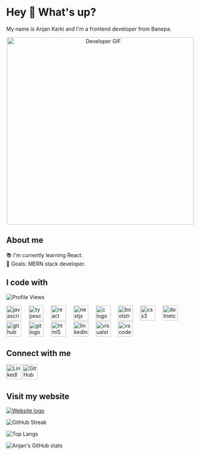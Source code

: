 <h1 align="left">Hey 👋 What's up?</h1>

<p align="left">My name is Anjan Karki and I'm a frontend developer from Banepa.</p>
<div align="center">
  <img src="https://media.giphy.com/media/qgQUggAC3Pfv687qPC/giphy.gif" alt="Developer GIF" width="500"/>
</div>

<h2 align="left">About me</h2>

<p align="left">📚 I'm currently learning React.<br>🎯 Goals: MERN stack developer.</p>

<h2 align="left">I code with</h2>

<p align="left">
  <img src="https://komarev.com/ghpvc/?username=karkianjan&color=blue" alt="Profile Views" />
</p>

<div align="left">
  <img src="https://cdn.jsdelivr.net/gh/devicons/devicon/icons/javascript/javascript-original.svg" height="40" alt="javascript logo" />
  <img width="12" />
  <img src="https://cdn.jsdelivr.net/gh/devicons/devicon/icons/typescript/typescript-original.svg" height="40" alt="typescript logo" />
  <img width="12" />
  <img src="https://cdn.jsdelivr.net/gh/devicons/devicon/icons/react/react-original.svg" height="40" alt="react logo" />
  <img width="12" />
  <img src="https://cdn.jsdelivr.net/gh/devicons/devicon/icons/nextjs/nextjs-original.svg" height="40" alt="nextjs logo" />
  <img width="12" />
  <img src="https://cdn.jsdelivr.net/gh/devicons/devicon/icons/c/c-original.svg" height="40" alt="c logo" />
  <img width="12" />
  <img src="https://cdn.jsdelivr.net/gh/devicons/devicon/icons/bootstrap/bootstrap-original.svg" height="40" alt="bootstrap logo" />
  <img width="12" />
  <img src="https://cdn.jsdelivr.net/gh/devicons/devicon/icons/css3/css3-original.svg" height="40" alt="css3 logo" />
  <img width="12" />
  <img src="https://cdn.jsdelivr.net/gh/devicons/devicon/icons/dotnetcore/dotnetcore-original.svg" height="40" alt="dotnetcore logo" />
  <img width="12" />
  <img src="https://cdn.jsdelivr.net/gh/devicons/devicon/icons/github/github-original.svg" height="40" alt="github logo" />
  <img width="12" />
  <img src="https://cdn.jsdelivr.net/gh/devicons/devicon/icons/git/git-original.svg" height="40" alt="git logo" />
  <img width="12" />
  <img src="https://cdn.jsdelivr.net/gh/devicons/devicon/icons/html5/html5-original.svg" height="40" alt="html5 logo" />
  <img width="12" />
  <img src="https://cdn.jsdelivr.net/gh/devicons/devicon/icons/linkedin/linkedin-original.svg" height="40" alt="linkedin logo" />
  <img width="12" />
  <img src="https://cdn.jsdelivr.net/gh/devicons/devicon/icons/visualstudio/visualstudio-plain.svg" height="40" alt="visualstudio logo" />
  <img width="12" />
  <img src="https://cdn.jsdelivr.net/gh/devicons/devicon/icons/vscode/vscode-original.svg" height="40" alt="vscode logo" />
</div>

<h2 align="left">Connect with me</h2>

<p align="left">
  <a href="https://www.linkedin.com/in/anjan-karki-395791233/"><img src="https://cdn.jsdelivr.net/gh/devicons/devicon/icons/linkedin/linkedin-original.svg" height="40" alt="LinkedIn logo" /></a>
  <a href="https://github.com/karkianjan"><img src="https://cdn.jsdelivr.net/gh/devicons/devicon/icons/github/github-original.svg" height="40" alt="GitHub logo" /></a>
</p>

<h2 align="left">Visit my website</h2>

<p align="left">
  <a href="https://www.anjankarki.com.np/"><img src="https://img.shields.io/badge/Website-Visit%20Now-blue" alt="Website logo" /></a>
</p>

![GitHub Streak](https://github-readme-streak-stats.herokuapp.com/?user=yourusername&theme=dark&hide_border=true)

![Top Langs](https://github-readme-stats.vercel.app/api/top-langs/?username=yourusername&layout=compact&theme=dark&hide_border=true)

![Anjan's GitHub stats](https://github-readme-stats.vercel.app/api?username=yourusername&show_icons=true&theme=dark&hide_border=true)
